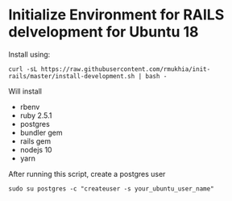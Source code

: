 # Initialize Environment for RAILS delvelopment for Ubuntu 18

Install using:
```
curl -sL https://raw.githubusercontent.com/rmukhia/init-rails/master/install-development.sh | bash -
```

Will install
* rbenv
* ruby 2.5.1
* postgres
* bundler gem
* rails gem
* nodejs 10
* yarn

After running this script, create a postgres user
```
sudo su postgres -c "createuser -s your_ubuntu_user_name"
```

